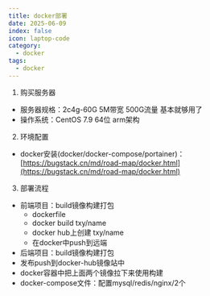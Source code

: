 ```yaml
---
title: docker部署
date: 2025-06-09
index: false
icon: laptop-code
category:
  - docker
tags:
  - docker
---
```


1. 购买服务器
- 服务器规格：2c4g-60G 5M带宽 500G流量 基本就够用了
- 操作系统：CentOS 7.9 64位 arm架构
2. 环境配置
- docker安装(docker/docker-compose/portainer)：[https://bugstack.cn/md/road-map/docker.html](https://bugstack.cn/md/road-map/docker.html)

3. 部署流程
- 前端项目：build镜像构建打包 
  - dockerfile
  - docker build txy/name
  - docker hub上创建 txy/name
  - 在docker中push到远端 
- 后端项目：build镜像构建打包
- 发布push到docker-hub镜像站中
- docker容器中把上面两个镜像拉下来使用构建
- docker-compose文件：配置mysql/redis/nginx/2个

